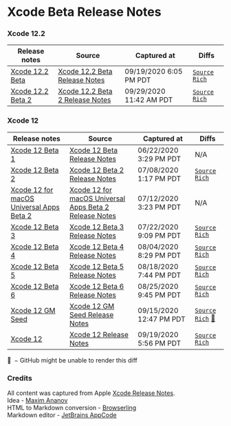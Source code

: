 # Xcode Beta Release Notes

### Xcode 12.2

Release notes | Source | Captured at | Diffs
-|-|-|-
[Xcode 12.2 Beta](Xcode12.2Beta1.md) | [Xcode 12.2 Beta Release Notes](https://developer.apple.com/documentation/xcode-release-notes/xcode-12_2-beta-release-notes) | 09/19/2020 6:05 PM PDT | [`Source`](https://github.com/evnik/XcodeRN/compare/Xcode12.2%2FBeta1%5E..Xcode12.2%2FBeta1?diff=split) [`Rich`](https://github.com/evnik/XcodeRN/compare/Xcode12.2%2FBeta1%5E..Xcode12.2%2FBeta1?short_path=655a714#diff-655a7146fb495afcfca2897f7ae4a685) |
[Xcode 12.2 Beta 2](Xcode12.2Beta2.md) | [Xcode 12.2 Beta 2 Release Notes](https://developer.apple.com/documentation/xcode-release-notes/xcode-12_2-beta-release-notes) | 09/29/2020 11:42 AM PDT | [`Source`](https://github.com/evnik/XcodeRN/compare/Xcode12.2%2FBeta2%5E..Xcode12.2%2FBeta2?diff=split) [`Rich`](https://github.com/evnik/XcodeRN/compare/Xcode12.2%2FBeta2%5E..Xcode12.2%2FBeta2?short_path=91fba1c#diff-91fba1ca60ba0cd97a840ecfee4ccb82) |

### Xcode 12

Release notes | Source | Captured at | Diffs
-|-|-|-
[Xcode 12 Beta 1](Xcode12Beta1.md) | [Xcode 12 Beta Release Notes](https://developer.apple.com/documentation/xcode-release-notes/xcode-12-beta-release-notes) | 06/22/2020 3:29 PM PDT | N/A |
[Xcode 12 Beta 2](Xcode12Beta2.md) | [Xcode 12 Beta 2 Release Notes](https://developer.apple.com/documentation/xcode-release-notes/xcode-12-beta-release-notes) | 07/08/2020 1:17 PM PDT | [`Source`](https://github.com/evnik/XcodeRN/compare/Xcode12%2FBeta2%5E..Xcode12%2FBeta2?diff=split) [`Rich`](https://github.com/evnik/XcodeRN/compare/Xcode12%2FBeta2%5E..Xcode12%2FBeta2?short_path=b74c4cf#diff-b74c4cf496fb2d04bb9f2a3a28f0c711) |
[Xcode 12 for macOS Universal Apps Beta 2](Xcode12UABeta2.md) | [Xcode 12 for macOS Universal Apps Beta 2 Release Notes](https://developer.apple.com/documentation/xcode-release-notes/xcode-12-for-macos-universal-apps-beta-release-notes) | 07/12/2020 3:23 PM PDT | N/A |
[Xcode 12 Beta 3](Xcode12Beta3.md) | [Xcode 12 Beta 3 Release Notes](https://developer.apple.com/documentation/xcode-release-notes/xcode-12-beta-release-notes) | 07/22/2020 9:09 PM PDT | [`Source`](https://github.com/evnik/XcodeRN/compare/Xcode12%2FBeta3%5E..Xcode12%2FBeta3?diff=split) [`Rich`](https://github.com/evnik/XcodeRN/compare/Xcode12%2FBeta3%5E..Xcode12%2FBeta3?short_path=09123d6#diff-09123d60aad40b34e594737bd2297123) |
[Xcode 12 Beta 4](Xcode12Beta4.md) | [Xcode 12 Beta 4 Release Notes](https://developer.apple.com/documentation/xcode-release-notes/xcode-12-beta-release-notes) | 08/04/2020 8:29 PM PDT | [`Source`](https://github.com/evnik/XcodeRN/compare/Xcode12%2FBeta4%5E..Xcode12%2FBeta4?diff=split) [`Rich`](https://github.com/evnik/XcodeRN/compare/Xcode12%2FBeta4%5E..Xcode12%2FBeta4?short_path=8a1565e#diff-8a1565e409d886e4531693f22c555857) |
[Xcode 12 Beta 5](Xcode12Beta5.md) | [Xcode 12 Beta 5 Release Notes](https://developer.apple.com/documentation/xcode-release-notes/xcode-12-beta-release-notes) | 08/18/2020 7:44 PM PDT | [`Source`](https://github.com/evnik/XcodeRN/compare/Xcode12%2FBeta5%5E..Xcode12%2FBeta5?diff=split) [`Rich`](https://github.com/evnik/XcodeRN/compare/Xcode12%2FBeta5%5E..Xcode12%2FBeta5?short_path=898d0cd#diff-898d0cd4e08b7bf6944249878d0e4254) |
[Xcode 12 Beta 6](Xcode12Beta6.md) | [Xcode 12 Beta 6 Release Notes](https://developer.apple.com/documentation/xcode-release-notes/xcode-12-beta-release-notes) | 08/25/2020 9:45 PM PDT | [`Source`](https://github.com/evnik/XcodeRN/compare/Xcode12%2FBeta6%5E..Xcode12%2FBeta6?diff=split) [`Rich`](https://github.com/evnik/XcodeRN/compare/Xcode12%2FBeta6%5E..Xcode12%2FBeta6?short_path=38be202#diff-38be202fbd79d54c55d9d634e68b8f46) |
[Xcode 12 GM Seed](Xcode12GMSeed.md) | [Xcode 12 GM Seed Release Notes](https://developer.apple.com/documentation/xcode-release-notes/xcode-12-release-notes) | 09/15/2020 12:47 PM PDT | [`Source`](https://github.com/evnik/XcodeRN/compare/Xcode12%2FGMSeed%5E..Xcode12%2FGMSeed?diff=split) [`Rich`](https://github.com/evnik/XcodeRN/compare/Xcode12%2FGMSeed%5E..Xcode12%2FGMSeed?short_path=a6e3fcd#diff-a6e3fcd8d5faf6c1b927060d059eaf1f) [🛑](#render-failure) |
[Xcode 12](Xcode12.md) | [Xcode 12 Release Notes](https://developer.apple.com/documentation/xcode-release-notes/xcode-12-release-notes) | 09/19/2020 5:56 PM PDT | [`Source`](https://github.com/evnik/XcodeRN/compare/Xcode12%2FRelease%5E..Xcode12%2FRelease?diff=split) [`Rich`](https://github.com/evnik/XcodeRN/compare/Xcode12%2FRelease%5E..Xcode12%2FRelease?short_path=fc702d0#diff-fc702d0704a3e1597e94b97687f118fe) |

<p id="render-failure">🛑 − GitHu󠀠󠀠b might be unable to render this diff</p>

### Credits
All content was captured from Apple [Xcode Release Notes](https://developer.apple.com/documentation/xcode-release-notes/).  
Idea - [Maxim Ananov](https://medium.com/@pointum/how-to-compare-xcode-beta-release-notes-66ce00a2e250)  
HTML to Markdown conversion - [Browserling](https://www.browserling.com/tools/html-to-markdown)  
Markdown editor - [JetBrains AppCode](https://www.jetbrains.com/objc/)
